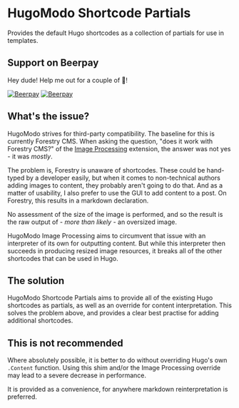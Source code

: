 # HugoModo Shortcode Partials

Provides the default Hugo shortcodes as a collection of partials for use in templates.

## Support on Beerpay
Hey dude! Help me out for a couple of :beers:!

[![Beerpay](https://beerpay.io/hugomodo/hugomodo-shortcode-partials/badge.svg?style=beer-square)](https://beerpay.io/hugomodo/hugomodo-shortcode-partials)  [![Beerpay](https://beerpay.io/hugomodo/hugomodo-shortcode-partials/make-wish.svg?style=flat-square)](https://beerpay.io/hugomodo/hugomodo-shortcode-partials?focus=wish)

## What's the issue?

HugoModo strives for third-party compatibility. The baseline for this is currently Forestry CMS. When asking the question, "does it work with Forestry CMS?" of the [Image Processing](/extensions/image-processing) extension, the answer was not yes - it was *mostly*.

The problem is, Forestry is unaware of shortcodes. These could be hand-typed by a developer easily, but when it comes to non-technical authors adding images to content, they probably aren't going to do that. And as a matter of usability, I also prefer to use the GUI to add content to a post. On Forestry, this results in a markdown declaration.

No assessment of the size of the image is performed, and so the result is the raw output of - *more than likely* - an oversized image.

HugoModo Image Processing aims to circumvent that issue with an interpreter of its own for outputting content. But while this interpreter then succeeds in producing resized image resources, it breaks all of the other shortcodes that can be used in Hugo.

## The solution

HugoModo Shortcode Partials aims to provide all of the existing Hugo shortcodes as partials, as well as an override for content interpretation. This solves the problem above, and provides a clear best practise for adding additional shortcodes.

## This is not recommended

Where absolutely possible, it is better to do without overriding Hugo's own `.Content` function. Using this shim and/or the Image Processing override may lead to a severe decrease in performance.

It is provided as a convenience, for anywhere markdown reinterpretation is preferred.
